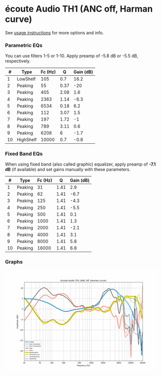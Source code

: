 # écoute Audio TH1 (ANC off, Harman curve)
See [usage instructions](https://github.com/jaakkopasanen/AutoEq#usage) for more options and info.

### Parametric EQs
You can use filters 1-5 or 1-10. Apply preamp of -5.8 dB or -5.5 dB, respectively.

|   # | Type      |   Fc (Hz) |    Q |   Gain (dB) |
|-----|-----------|-----------|------|-------------|
|   1 | LowShelf  |       105 | 0.7  |        16.2 |
|   2 | Peaking   |        55 | 0.37 |       -20   |
|   3 | Peaking   |       405 | 2.08 |         1.6 |
|   4 | Peaking   |      2363 | 1.14 |        -6.3 |
|   5 | Peaking   |      6534 | 0.18 |         6.2 |
|   6 | Peaking   |       112 | 3.07 |         1.5 |
|   7 | Peaking   |       197 | 1.72 |        -1   |
|   8 | Peaking   |       789 | 3.11 |         0.6 |
|   9 | Peaking   |      6208 | 6    |        -1.7 |
|  10 | HighShelf |     10000 | 0.7  |        -0.8 |

### Fixed Band EQs
When using fixed band (also called graphic) equalizer, apply preamp of **-7.1 dB** (if available) and set gains manually with these parameters.

|   # | Type    |   Fc (Hz) |    Q |   Gain (dB) |
|-----|---------|-----------|------|-------------|
|   1 | Peaking |        31 | 1.41 |         2.9 |
|   2 | Peaking |        62 | 1.41 |        -6.7 |
|   3 | Peaking |       125 | 1.41 |        -4.3 |
|   4 | Peaking |       250 | 1.41 |        -5.5 |
|   5 | Peaking |       500 | 1.41 |         0.1 |
|   6 | Peaking |      1000 | 1.41 |         1.3 |
|   7 | Peaking |      2000 | 1.41 |        -2.1 |
|   8 | Peaking |      4000 | 1.41 |         3.1 |
|   9 | Peaking |      8000 | 1.41 |         5.8 |
|  10 | Peaking |     16000 | 1.41 |         6.8 |

### Graphs
![](./%C3%A9coute%20Audio%20TH1%20(ANC%20off,%20Harman%20curve).png)
